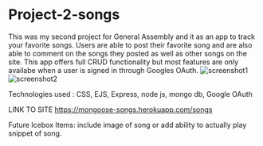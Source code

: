 # Project-2-songs
This was my second project for General Assembly and it as an app to track your favorite songs. Users are able to post their favorite song and are also able to comment on the songs they posted as well as other songs on the site. This app offers full CRUD functionality but most features are only availabe when a user is signed in through Googles OAuth.
![screenshot1](https://i.imgur.com/nIX5xsE.png)
![screenshot2](https://i.imgur.com/aXj2G51.png)


Technologies used : CSS, EJS, Express, node js, mongo db, Google OAuth

LINK TO SITE 
https://mongoose-songs.herokuapp.com/songs


Future Icebox Items: include image of song or add ability to actually play snippet of song.
